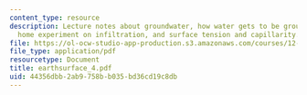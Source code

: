 ```yaml
---
content_type: resource
description: Lecture notes about groundwater, how water gets to be groundwater, a
  home experiment on infiltration, and surface tension and capillarity.
file: https://ol-ocw-studio-app-production.s3.amazonaws.com/courses/12-090-the-environment-of-the-earths-surface-spring-2007/44356dbb2ab9758bb035bd36cd19c8db_earthsurface_4.pdf
file_type: application/pdf
resourcetype: Document
title: earthsurface_4.pdf
uid: 44356dbb-2ab9-758b-b035-bd36cd19c8db
---
```

